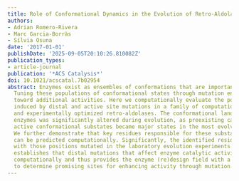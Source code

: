 ```yaml
---
title: Role of Conformational Dynamics in the Evolution of Retro-Aldolase Activity
authors:
- Adrian Romero-Rivera
- Marc Garcia-Borràs
- Sílvia Osuna
date: '2017-01-01'
publishDate: '2025-09-05T20:10:26.810082Z'
publication_types:
- article-journal
publication: '*ACS Catalysis*'
doi: 10.1021/acscatal.7b02954
abstract: Enzymes exist as ensembles of conformations that are important for function.
  Tuning these populations of conformational states through mutation enables evolution
  toward additional activities. Here we computationally evaluate the population shifts
  induced by distal and active site mutations in a family of computationally designed
  and experimentally optimized retro-aldolases. The conformational landscape of these
  enzymes was significantly altered during evolution, as preexisting catalytically
  active conformational substates became major states in the most evolved variants.
  We further demonstrate that key residues responsible for these substate conversions
  can be predicted computationally. Significantly, the identified residues coincide
  with those positions mutated in the laboratory evolution experiments. This study
  establishes that distal mutations that affect enzyme catalytic activity can be predicted
  computationally and thus provides the enzyme (re)design field with a rational strategy
  to determine promising sites for enhancing activity through mutation.
---
```

